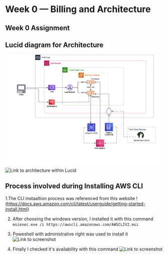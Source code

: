 # Week 0 — Billing and Architecture

## Week 0 Assignment ##

## Lucid diagram for Architecture ##
![Link to architecture within github](assets/crudder%20architecture.png)
![Link to architecture within Lucid](https://lucid.app/lucidchart/21f43c2e-11e8-4f41-a6ea-8af67f989cb9/editviewport_loc=-2095%2C808%2C3636%2C1569%2C0_0&invitationId=inv_a6b23ded-3438-4410-b87d-2ccac1b1ba74)

## Process involved during Installing AWS CLI ##
1.The CLI instaaltion process was referenced from this website 
!(https://docs.aws.amazon.com/cli/latest/userguide/getting-started-install.html)

2. After choosing the windows version, I installed it with this command
 ```msiexec.exe /i https://awscli.amazonaws.com/AWSCLIV2.msi ```
 
3. Poweshell with administrative right was used to install it 
![Link to screenshot](assets/installing_aws-cli.png)

4. Finally I checked it's availability with this command
 ![Link to screenshot](assets/aws_account_verification.png)
